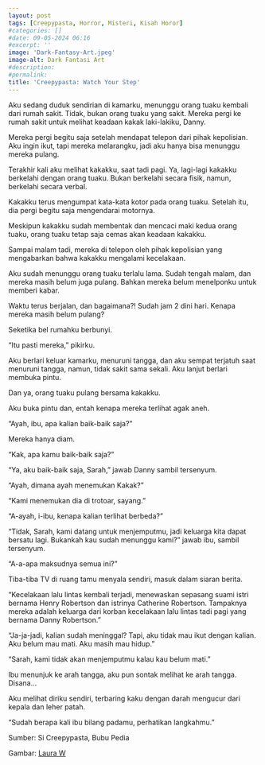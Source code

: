 ```yaml
---
layout: post
tags: [Creepypasta, Horror, Misteri, Kisah Horor]
#categories: []
#date: 09-05-2024 06:16
#excerpt: ''
image: 'Dark-Fantasy-Art.jpeg'
image-alt: Dark Fantasi Art
#description:
#permalink:
title: 'Creepypasta: Watch Your Step'
---
```





Aku sedang duduk sendirian di kamarku, menunggu orang tuaku kembali dari rumah sakit. Tidak, bukan orang tuaku yang sakit. Mereka pergi ke rumah sakit untuk melihat keadaan kakak laki-lakiku, Danny. 

Mereka pergi begitu saja setelah mendapat telepon dari pihak kepolisian. Aku ingin ikut, tapi mereka melarangku, jadi aku hanya bisa menunggu mereka pulang. 

Terakhir kali aku melihat kakakku, saat tadi pagi. Ya, lagi-lagi kakakku berkelahi dengan orang tuaku. Bukan berkelahi secara fisik, namun, berkelahi secara verbal. 

Kakakku terus mengumpat kata-kata kotor pada orang tuaku. Setelah itu, dia pergi begitu saja mengendarai motornya.

Meskipun kakakku sudah membentak dan mencaci maki kedua orang tuaku, orang tuaku tetap saja cemas akan keadaan kakakku.

Sampai malam tadi, mereka di telepon oleh pihak kepolisian yang mengabarkan bahwa kakakku mengalami kecelakaan.

Aku sudah menunggu orang tuaku terlalu lama. Sudah tengah malam, dan mereka masih belum juga pulang. Bahkan mereka belum menelponku untuk memberi kabar.

Waktu terus berjalan, dan bagaimana?! Sudah jam 2 dini hari. Kenapa mereka masih belum pulang?

Seketika bel rumahku berbunyi.

“Itu pasti mereka,” pikirku.

Aku berlari keluar kamarku, menuruni tangga, dan aku sempat terjatuh saat menuruni tangga, namun, tidak sakit sama sekali. Aku lanjut berlari membuka pintu.

Dan ya, orang tuaku pulang bersama kakakku.

Aku buka pintu dan, entah kenapa mereka terlihat agak aneh.

“Ayah, ibu, apa kalian baik-baik saja?”

Mereka hanya diam.

“Kak, apa kamu baik-baik saja?”

“Ya, aku baik-baik saja, Sarah,” jawab Danny sambil tersenyum.

“Ayah, dimana ayah menemukan Kakak?”

“Kami menemukan dia di trotoar, sayang.”

“A-ayah, i-ibu, kenapa kalian terlihat berbeda?”

“Tidak, Sarah, kami datang untuk menjemputmu, jadi keluarga kita dapat bersatu lagi. Bukankah kau sudah menunggu kami?” jawab ibu, sambil tersenyum.

“A-a-apa maksudnya semua ini?”

Tiba-tiba TV di ruang tamu menyala sendiri, masuk dalam siaran berita.

“Kecelakaan lalu lintas kembali terjadi, menewaskan sepasang suami istri bernama Henry Robertson dan istrinya Catherine Robertson. Tampaknya mereka adalah keluarga dari korban kecelakaan lalu lintas tadi pagi yang bernama Danny Robertson.”

“Ja-ja-jadi, kalian sudah meninggal? Tapi, aku tidak mau ikut dengan kalian. Aku belum mau mati. Aku masih mau hidup.”

“Sarah, kami tidak akan menjemputmu kalau kau belum mati.”

Ibu menunjuk ke arah tangga, aku pun sontak melihat ke arah tangga. Disana...

Aku melihat diriku sendiri, terbaring kaku dengan darah mengucur dari kepala dan leher patah.

“Sudah berapa kali ibu bilang padamu, perhatikan langkahmu.”




Sumber: Si Creepypasta, Bubu Pedia

Gambar: [Laura W](https://www.pinterest.es/LauraWCO/)
